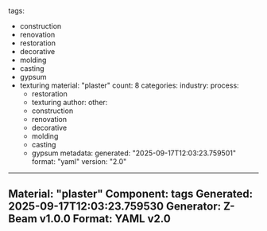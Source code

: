 tags:
  - construction
  - renovation
  - restoration
  - decorative
  - molding
  - casting
  - gypsum
  - texturing
material: "plaster"
count: 8
categories:
  industry:
  process:
    - restoration
    - texturing
  author:
  other:
    - construction
    - renovation
    - decorative
    - molding
    - casting
    - gypsum
metadata:
  generated: "2025-09-17T12:03:23.759501"
  format: "yaml"
  version: "2.0"

---
Material: "plaster"
Component: tags
Generated: 2025-09-17T12:03:23.759530
Generator: Z-Beam v1.0.0
Format: YAML v2.0
---